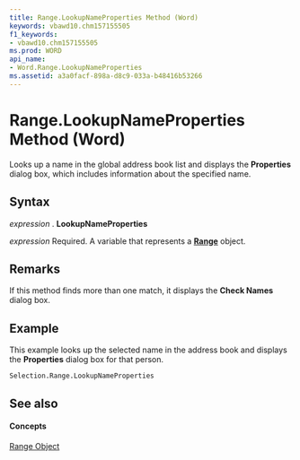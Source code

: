 ```yaml
---
title: Range.LookupNameProperties Method (Word)
keywords: vbawd10.chm157155505
f1_keywords:
- vbawd10.chm157155505
ms.prod: WORD
api_name:
- Word.Range.LookupNameProperties
ms.assetid: a3a0facf-898a-d8c9-033a-b48416b53266
---
```



# Range.LookupNameProperties Method (Word)

Looks up a name in the global address book list and displays the  **Properties** dialog box, which includes information about the specified name.


## Syntax

 _expression_ . **LookupNameProperties**

 _expression_ Required. A variable that represents a **[Range](range-object-word.md)** object.


## Remarks

If this method finds more than one match, it displays the  **Check Names** dialog box.


## Example

This example looks up the selected name in the address book and displays the  **Properties** dialog box for that person.


```
Selection.Range.LookupNameProperties
```


## See also


#### Concepts


[Range Object](range-object-word.md)

